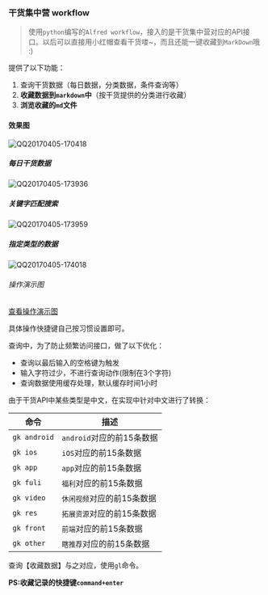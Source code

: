 ### 干货集中营 workflow

> 使用`python`编写的`Alfred workflow`，接入的是干货集中营对应的API接口。以后可以直接用小红帽查看干货喽~，而且还能一键收藏到`MarkDown`哦 :)

提供了以下功能：

1. 查询干货数据（每日数据，分类数据，条件查询等）
2. **收藏数据到`markdown`中**（按干货提供的分类进行收藏）
3. **浏览收藏的`md`文件**

#### 效果图

![QQ20170405-170418](http://onxvhxvw6.bkt.clouddn.com/image/gankworkflow/QQ20170405-170418.png?imageView2/0/format/webp/q/75|imageslim)

##### 每日干货数据

![QQ20170405-173936](http://onxvhxvw6.bkt.clouddn.com/image/gankworkflow/QQ20170405-173936.png?imageView2/0/format/webp/q/75|imageslim)

##### 关键字匹配搜索

![QQ20170405-173959](http://onxvhxvw6.bkt.clouddn.com/image/gankworkflow/QQ20170405-174018.png?imageView2/0/format/webp/q/75|imageslim)

##### 指定类型的数据

![QQ20170405-174018](http://onxvhxvw6.bkt.clouddn.com/image/gankworkflow/QQ20170405-173959.png?imageView2/0/format/webp/q/75|imageslim)



###### 操作演示图

[查看操作演示图](http://onxvhxvw6.bkt.clouddn.com/image/gankworkflow/QQ20170405-215925-HD.gif)

具体操作快捷键自己按习惯设置即可。

查询中，为了防止频繁访问接口，做了以下优化：

* 查询以最后输入的空格键为触发
* 输入字符过少，不进行查询动作(限制在3个字符)
* 查询数据使用缓存处理，默认缓存时间1小时

由于干货API中某些类型是中文，在实现中针对中文进行了转换：

| 命令           | 描述                 |
| ------------ | ------------------ |
| `gk android` | `android`对应的前15条数据 |
| `gk ios `    | `iOS`对应的前15条数据     |
| `gk app`     | `app`对应的前15条数据     |
| `gk fuli`    | `福利`对应的前15条数据      |
| `gk video`   | `休闲视频`对应的前15条数据    |
| `gk res`     | `拓展资源`对应的前15条数据    |
| `gk front`   | `前端`对应的前15条数据      |
| `gk other`   | `瞎推荐`对应的前15条数据     |

查询【收藏数据】与之对应，使用`gl`命令。

**PS:收藏记录的快捷键`command+enter`**

